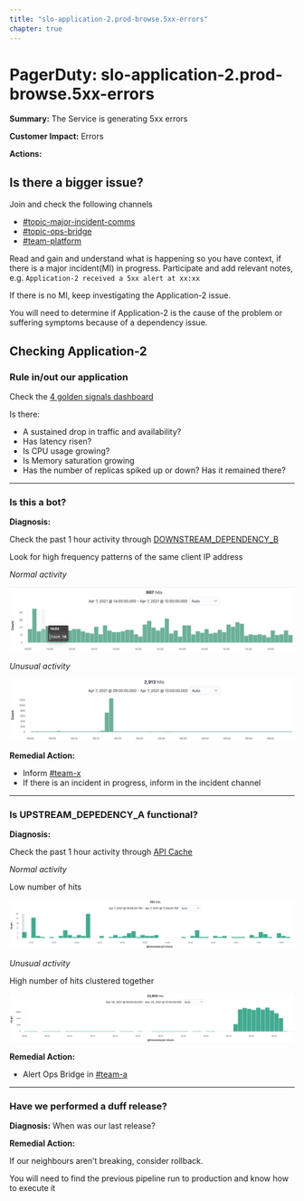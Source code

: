 ```yaml
---
title: "slo-application-2.prod-browse.5xx-errors"
chapter: true
---
```


# PagerDuty: slo-application-2.prod-browse.5xx-errors

**Summary:** The Service is generating 5xx errors

**Customer Impact:** Errors

**Actions:**

## Is there a bigger issue?

Join and check the following channels

- [#topic-major-incident-comms](https://link/to/slack)
- [#topic-ops-bridge](https://link/to/slack)
- [#team-platform](https://link/to/slack)

Read and gain and understand what is happening so you have context, if there is a major incident(MI) in progress. Participate and add relevant notes, e.g.
`Application-2 received a 5xx alert at xx:xx`

If there is no MI, keep investigating the Application-2 issue.

You will need to determine if Application-2 is the cause of the problem or suffering symptoms because of a dependency issue.

## Checking Application-2

### Rule in/out our application

Check the [4 golden signals dashboard](https://link/to/dashboard)

Is there:

- A sustained drop in traffic and availability?
- Has latency risen?
- Is CPU usage growing?
- Is Memory saturation growing
- Has the number of replicas spiked up or down? Has it remained there?

---

### Is this a bot?

**Diagnosis:**

Check the past 1 hour activity through [DOWNSTREAM_DEPENDENCY_B](https://link/to/logs)

Look for high frequency patterns of the same client IP address

_Normal activity_

![Normal activity](./alert-5xx-bot-normal-activity.png)

_Unusual activity_

![Unusual activity](./alert-5xx-bot-unusual-activity.png)

**Remedial Action:**

- Inform [#team-x](https://link/to/slack/channel)
- If there is an incident in progress, inform in the incident channel

---

### Is UPSTREAM_DEPEDENCY_A functional?

**Diagnosis:**

Check the past 1 hour activity through [API Cache](https://link/to/specific/log/query)

_Normal activity_

Low number of hits

![Normal activity](./alert-5xx-cache-normal-activity.png)

_Unusual activity_

High number of hits clustered together

![Normal activity](./alert-5xx-cache-unusual-activity.png)

**Remedial Action:**

- Alert Ops Bridge in [#team-a](https://link/to/slack)

---

### Have we performed a duff release?

**Diagnosis:** When was our last release?

**Remedial Action:**

If our neighbours aren’t breaking, consider rollback.

You will need to find the previous pipeline run to production and know how to execute it
